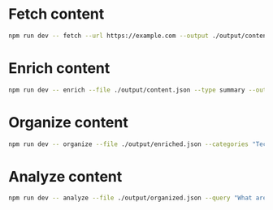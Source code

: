 # Fetch content
```bash
npm run dev -- fetch --url https://example.com --output ./output/content.json
```

# Enrich content
```bash
npm run dev -- enrich --file ./output/content.json --type summary --output ./output/enriched.json
```

# Organize content
```bash
npm run dev -- organize --file ./output/enriched.json --categories "Technology,Business,Science" --output ./output/organized.json
```

# Analyze content
```bash
npm run dev -- analyze --file ./output/organized.json --query "What are the key insights?" --output ./output/analysis.json
```
